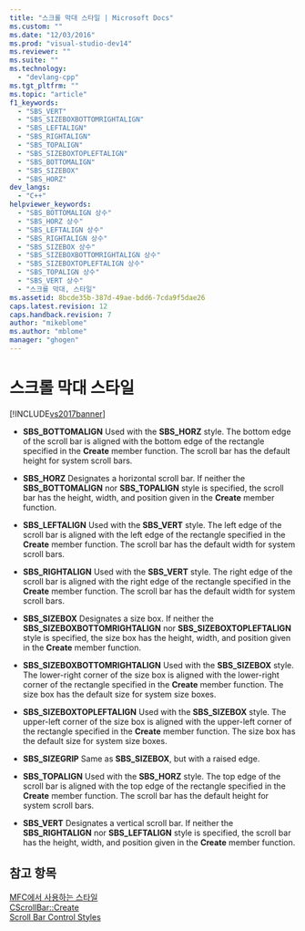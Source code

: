 ```yaml
---
title: "스크롤 막대 스타일 | Microsoft Docs"
ms.custom: ""
ms.date: "12/03/2016"
ms.prod: "visual-studio-dev14"
ms.reviewer: ""
ms.suite: ""
ms.technology: 
  - "devlang-cpp"
ms.tgt_pltfrm: ""
ms.topic: "article"
f1_keywords: 
  - "SBS_VERT"
  - "SBS_SIZEBOXBOTTOMRIGHTALIGN"
  - "SBS_LEFTALIGN"
  - "SBS_RIGHTALIGN"
  - "SBS_TOPALIGN"
  - "SBS_SIZEBOXTOPLEFTALIGN"
  - "SBS_BOTTOMALIGN"
  - "SBS_SIZEBOX"
  - "SBS_HORZ"
dev_langs: 
  - "C++"
helpviewer_keywords: 
  - "SBS_BOTTOMALIGN 상수"
  - "SBS_HORZ 상수"
  - "SBS_LEFTALIGN 상수"
  - "SBS_RIGHTALIGN 상수"
  - "SBS_SIZEBOX 상수"
  - "SBS_SIZEBOXBOTTOMRIGHTALIGN 상수"
  - "SBS_SIZEBOXTOPLEFTALIGN 상수"
  - "SBS_TOPALIGN 상수"
  - "SBS_VERT 상수"
  - "스크롤 막대, 스타일"
ms.assetid: 8bcde35b-387d-49ae-bdd6-7cda9f5dae26
caps.latest.revision: 12
caps.handback.revision: 7
author: "mikeblome"
ms.author: "mblome"
manager: "ghogen"
---
```

# 스크롤 막대 스타일
[!INCLUDE[vs2017banner](../../assembler/inline/includes/vs2017banner.md)]

-   **SBS\_BOTTOMALIGN** Used with the **SBS\_HORZ** style.  The bottom edge of the scroll bar is aligned with the bottom edge of the rectangle specified in the **Create** member function.  The scroll bar has the default height for system scroll bars.  
  
-   **SBS\_HORZ** Designates a horizontal scroll bar.  If neither the **SBS\_BOTTOMALIGN** nor **SBS\_TOPALIGN** style is specified, the scroll bar has the height, width, and position given in the **Create** member function.  
  
-   **SBS\_LEFTALIGN** Used with the **SBS\_VERT** style.  The left edge of the scroll bar is aligned with the left edge of the rectangle specified in the **Create** member function.  The scroll bar has the default width for system scroll bars.  
  
-   **SBS\_RIGHTALIGN** Used with the **SBS\_VERT** style.  The right edge of the scroll bar is aligned with the right edge of the rectangle specified in the **Create** member function.  The scroll bar has the default width for system scroll bars.  
  
-   **SBS\_SIZEBOX** Designates a size box.  If neither the **SBS\_SIZEBOXBOTTOMRIGHTALIGN** nor **SBS\_SIZEBOXTOPLEFTALIGN** style is specified, the size box has the height, width, and position given in the **Create** member function.  
  
-   **SBS\_SIZEBOXBOTTOMRIGHTALIGN** Used with the **SBS\_SIZEBOX** style.  The lower\-right corner of the size box is aligned with the lower\-right corner of the rectangle specified in the **Create** member function.  The size box has the default size for system size boxes.  
  
-   **SBS\_SIZEBOXTOPLEFTALIGN** Used with the **SBS\_SIZEBOX** style.  The upper\-left corner of the size box is aligned with the upper\-left corner of the rectangle specified in the **Create** member function.  The size box has the default size for system size boxes.  
  
-   **SBS\_SIZEGRIP** Same as **SBS\_SIZEBOX**, but with a raised edge.  
  
-   **SBS\_TOPALIGN** Used with the **SBS\_HORZ** style.  The top edge of the scroll bar is aligned with the top edge of the rectangle specified in the **Create** member function.  The scroll bar has the default height for system scroll bars.  
  
-   **SBS\_VERT** Designates a vertical scroll bar.  If neither the **SBS\_RIGHTALIGN** nor **SBS\_LEFTALIGN** style is specified, the scroll bar has the height, width, and position given in the **Create** member function.  
  
## 참고 항목  
 [MFC에서 사용하는 스타일](../../mfc/reference/styles-used-by-mfc.md)   
 [CScrollBar::Create](../Topic/CScrollBar::Create.md)   
 [Scroll Bar Control Styles](http://msdn.microsoft.com/library/windows/desktop/bb787533)